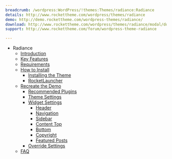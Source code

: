 ```yaml
---
breadcrumb: /wordpress:WordPress/!themes:Themes/radiance:Radiance
details: http://www.rockettheme.com/wordpress/themes/radiance 
demo: http://demo.rockettheme.com/wordpress-themes/radiance/ 
download: http://www.rockettheme.com/wordpress/themes/radiance/modal/downloads 
support: http://www.rockettheme.com/forum/wordpress-theme-radiance

---
```


- Radiance
	- [Introduction]()
	- [Key Features](INDEX.md#key-features)
	- [Requirements](INDEX.md#requirements)
	- [How to Install](../../start/themes.md#how-to-install)
		- [Installing the Theme](../../start/themes.md#installing-the-theme)
		- [RocketLauncher](../../start/rocketlauncher.md)
	- [Recreate the Demo](demo.md)
		- [Recommended Plugins](demo.md#recommended-plugins)
		- [Theme Settings](demo.md#theme-settings)
		- [Widget Settings](demo.md#widget-settings)
			- [Header](demo_header.md)
			- [Navigation](demo_ribbon.md)
			- [Sidebar](demo_sidebar.md)
			- [Content Top](demo_contenttop.md)
			- [Bottom](demo_bottom.md)
			- [Copyright](demo_copyright.md)
			- [Featured Posts](demo_posts.md)
		- [Override Settings](demo_override.md)
	- [FAQ](faq.md)
